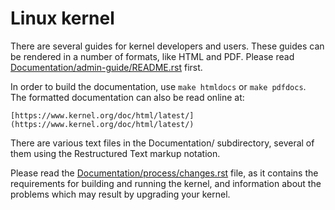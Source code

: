 # Linux kernel

There are several guides for kernel developers and users. These guides can
be rendered in a number of formats, like HTML and PDF. Please read
[Documentation/admin-guide/README.rst](https://github.com/torvalds/linux/blob/master/Documentation/admin-guide/README.rst) first.

In order to build the documentation, use ```make htmldocs``` or ```make pdfdocs```.  
The formatted documentation can also be read online at:

    [https://www.kernel.org/doc/html/latest/](https://www.kernel.org/doc/html/latest/)

There are various text files in the Documentation/ subdirectory,
several of them using the Restructured Text markup notation.

Please read the [Documentation/process/changes.rst](https://github.com/torvalds/linux/blob/master/Documentation/process/changes.rst) file, as it contains the
requirements for building and running the kernel, and information about
the problems which may result by upgrading your kernel.
